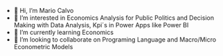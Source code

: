 - 👋 Hi, I’m Mario Calvo
- 👀 I’m interested in Economics Analysis for Public Politics and Decision Making with Data Analysis, Kpi´s in Power Apps like Power BI
- 🌱 I’m currently learning Economics
- 💞️ I’m looking to collaborate on Programing Language and Macro/Micro Econometric Models
